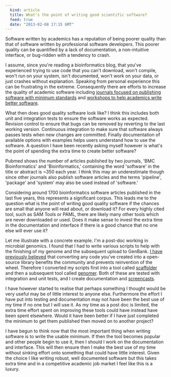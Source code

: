 ```yaml
---
  kind: article
  title: What's the point of writing good scientific software?
  feed: true
  date: "2013-02-08 17:15 GMT"
---
```


Software written by academics has a reputation of being poorer quality than
that of software written by professional software developers. This poorer
quality can be quantified by a lack of documentation, a non-intuitive
interface, or bug-ridden with a tendency to crash.

I assume, since you're reading a bioinformatics blog, that you've experienced
trying to use code that you can't download, won't compile, won't run on your
system, isn't documented, won't work on your data, or just crashes without
explanation. Speaking from personal experience this can be frustrating in the
extreme. Consequently there are efforts to increase the quality of academic
software including [journals focused on publishing software with minimum
standards][orc] and [workshops to help academics write better
software][swptry].

[orc]: http://www.openresearchcomputation.com/
[swptry]: http://software-carpentry.org/

What then does good quality software look like? I think this includes both unit
and integration tests to ensure the software works as expected. Revision
control to ensure that bugs can be removed by reverting to the last working
version. Continuous integration to make sure that software always passes tests
when new changes are committed. Finally documentation of available options with
examples helps users understand how to use the software. A question I have been
recently asking myself however is what's the point of spending the extra time
to create better software?

Pubmed shows the number of articles published by two journals, 'BMC
Bioinformatics' and 'Bioinformatics,' containing the word 'software' in the
title or abstract is ~350 each year. I think this may an underestimate though
since other journals also publish software articles and the terms 'pipeline',
'package' and 'system' may also be used instead of 'software.'

Considering around 1700 bioinformatics software articles published in the last
five years, this represents a significant corpus. This leads me to the question
what is the point of writing good quality software if the chances are small
that anyone will read about, or download it? For every highly cited tool, such
as SAM Tools or PAML, there are likely many other tools which are never
downloaded or used. Does it make sense to invest the extra time in the
documentation and interface if there is a good chance that no one else will
ever use it?

Let me illustrate with a concrete example. I'm a post-doc working in microbial
genomics. I found that I had to write various scripts to help with the
finishing of my genome and the subsequent upload to GenBank. [I have previously
believed][create] that converting any code you've created into a open-source
library benefits the community and prevents reinvention of the wheel. Therefore
I converted my scripts first into a tool called [scaffolder][] and then a
subsequent tool called [genomer][]. Both of these are tested with integration
and unit tests, and I create documentation and [screencasts][].

[create]: /post/reuse,-contribute,-create/
[scaffolder]: http://next.gs/
[genomer]: https://github.com/michaelbarton/genomer
[screencasts]: http://www.youtube.com/watch?v=HfsdJOELFjs

I have however started to realise that perhaps something I thought would be
very useful may be of little interest to anyone else. Furthermore the effort I
have put into testing and documentation may not have been the best use of my
time if no one but I will use it. As my time as a post doc is limited, the
extra time effort spent on improving these tools could have instead have been
spent elsewhere. Would it have been better if I have just completed the minimum
to get them published then moved on to another project?

I have begun to think now that the most important thing when writing software
is to write the usable minimum. If then the tool becomes popular and other
people begin to use it, then I should I work on the documentation and
interface. This will then ensure then I make the best use of my time without
sinking effort onto something that could have little interest. Given the choice
I like writing robust, well documented software but this takes extra time and
in a competitive academic job market I feel like this is a luxury.
